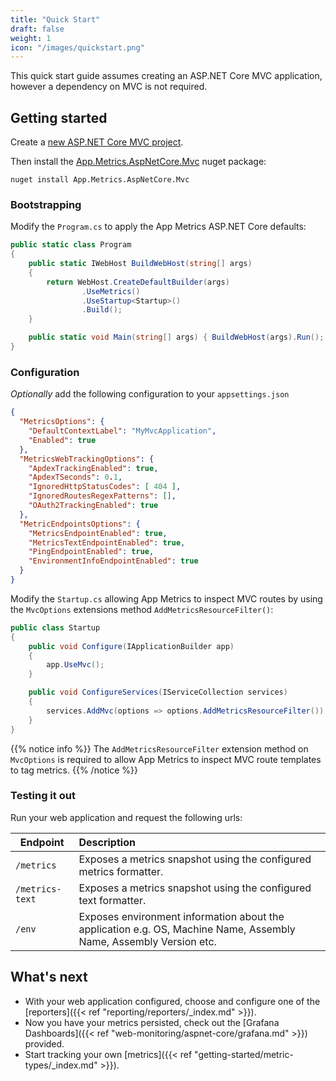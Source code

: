 ```yaml
---
title: "Quick Start"
draft: false
weight: 1
icon: "/images/quickstart.png"
---
```


This quick start guide assumes creating an ASP.NET Core MVC application, however a dependency on MVC is not required.

## Getting started

<i class="fa fa-hand-o-right"></i> Create a [new ASP.NET Core MVC project](https://docs.microsoft.com/en-us/aspnet/core/tutorials/first-mvc-app/start-mvc).

<i class="fa fa-hand-o-right"></i> Then install the [App.Metrics.AspNetCore.Mvc](https://www.nuget.org/packages/App.Metrics.AspNetCore.Mvc/) nuget package:

```console
nuget install App.Metrics.AspNetCore.Mvc
```

### Bootstrapping

<i class="fa fa-hand-o-right"></i> Modify the `Program.cs` to apply the App Metrics ASP.NET Core defaults:

```csharp
public static class Program
{
	public static IWebHost BuildWebHost(string[] args)
	{
		return WebHost.CreateDefaultBuilder(args)
				.UseMetrics()
				.UseStartup<Startup>()
				.Build();
	}

	public static void Main(string[] args) { BuildWebHost(args).Run(); }
}
```

### Configuration

<i class="fa fa-hand-o-right"></i> *Optionally* add the following configuration to your `appsettings.json`

```json
{
  "MetricsOptions": {
    "DefaultContextLabel": "MyMvcApplication",
    "Enabled": true
  },
  "MetricsWebTrackingOptions": {
    "ApdexTrackingEnabled": true,
    "ApdexTSeconds": 0.1,
    "IgnoredHttpStatusCodes": [ 404 ],
    "IgnoredRoutesRegexPatterns": [],
    "OAuth2TrackingEnabled": true
  },
  "MetricEndpointsOptions": {
    "MetricsEndpointEnabled": true,
    "MetricsTextEndpointEnabled": true,
    "PingEndpointEnabled": true,
    "EnvironmentInfoEndpointEnabled": true
  }
}
```

<i class="fa fa-hand-o-right"></i> Modify the `Startup.cs` allowing App Metrics to inspect MVC routes by using the  `MvcOptions` extensions method `AddMetricsResourceFilter()`:

```csharp
public class Startup
{
	public void Configure(IApplicationBuilder app)
	{
		app.UseMvc();
	}

	public void ConfigureServices(IServiceCollection services)
	{
		services.AddMvc(options => options.AddMetricsResourceFilter());
	}
}
```

{{% notice info %}}
The `AddMetricsResourceFilter` extension method on `MvcOptions` is required to allow App Metrics to inspect MVC route templates to tag metrics.
{{% /notice %}}

### Testing it out

<i class="fa fa-hand-o-right"></i> Run your web application and request the following urls:

|Endpoint|Description|
|---------|:--------|
|`/metrics`|Exposes a metrics snapshot using the configured metrics formatter.
|`/metrics-text`|Exposes a metrics snapshot using the configured text formatter.
|`/env`|Exposes environment information about the application e.g. OS, Machine Name, Assembly Name, Assembly Version etc.

## What's next

- With your web application configured, choose and configure one of the [reporters]({{< ref "reporting/reporters/_index.md" >}}).
- Now you have your metrics persisted, check out the [Grafana Dashboards]({{< ref "web-monitoring/aspnet-core/grafana.md" >}}) provided.
- Start tracking your own [metrics]({{< ref "getting-started/metric-types/_index.md" >}}).
